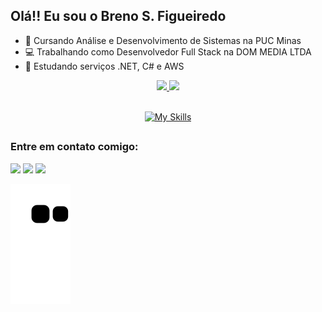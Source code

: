 ## Olá!! Eu sou o Breno S. Figueiredo
- 🔭 Cursando Análise e Desenvolvimento de Sistemas na PUC Minas
- 💻 Trabalhando como Desenvolvedor Full Stack na DOM MEDIA LTDA
- 🌱 Estudando serviços .NET, C# e AWS

<div align="center">
  <a href="https://github.com/brenofigueiredoo">
  
  <img height="195px" src="https://github-readme-stats.vercel.app/api?username=brenofigueiredoo&show_theme=radical&theme=codeSTACKr&include_all_commits=true&icons=true&hide_border=true"/>
  <img height="195px" src="https://github-readme-stats.vercel.app/api/top-langs/?username=brenofigueiredoo&theme=codeSTACKr&show_icons=true&hide_border=true&layout=compact"/>
</div>

<br>

<div align="center">
  
[![My Skills](https://skillicons.dev/icons?i=nodejs,python,django,react,nestjs,java,cs,dotnet,aws,docker,html,css,javascript,typescript,git,postgresql,mysql,mongodb,heroku,nginx&perline=10)](https://skillicons.dev)
</div>

  ##


<div> 
  <h3 align="left">Entre em contato comigo:</h3>
  <a href = "mailto:brenos93@gmail.com"><img src="https://img.shields.io/badge/-Gmail-%23333?style=for-the-badge&logo=gmail&logoColor=white" target="_blank"></a>
  <a href="https://www.linkedin.com/in/brenosfigueiredo/" target="_blank"><img src="https://img.shields.io/badge/-LinkedIn-%230077B5?style=for-the-badge&logo=linkedin&logoColor=white" target="_blank"></a> 
  <a href = "https://portfolio-brenofigueiredoo.vercel.app/"><img src="https://img.shields.io/badge/Portf%C3%B3lio-8B0000?style=for-the-badge" target="_blank"></a>
  
  ![Snake animation](https://github.com/brenofigueiredoo/brenofigueiredoo/blob/output/github-contribution-grid-snake.svg)
</div>
